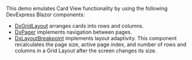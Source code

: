 This demo emulates Card View functionality by using the following DevExpress Blazor components:

* [DxGridLayout](https://docs.devexpress.com/Blazor/DevExpress.Blazor.DxGridLayout) arranges cards into rows and columns.
* [DxPager](https://docs.devexpress.com/Blazor/DevExpress.Blazor.DxPager) implements navigation between pages.
* [DxLayoutBreakpoint](https://docs.devexpress.com/Blazor/DevExpress.Blazor.DxLayoutBreakpoint) implements layout adaptivity. This component recalculates the page size, active page index, and number of rows and columns in a Grid Layout after the screen changes its size.
